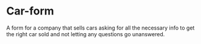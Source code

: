 # Car-form
A form for a company that sells cars asking for all the necessary info to get the right car sold and not letting any questions go unanswered.
